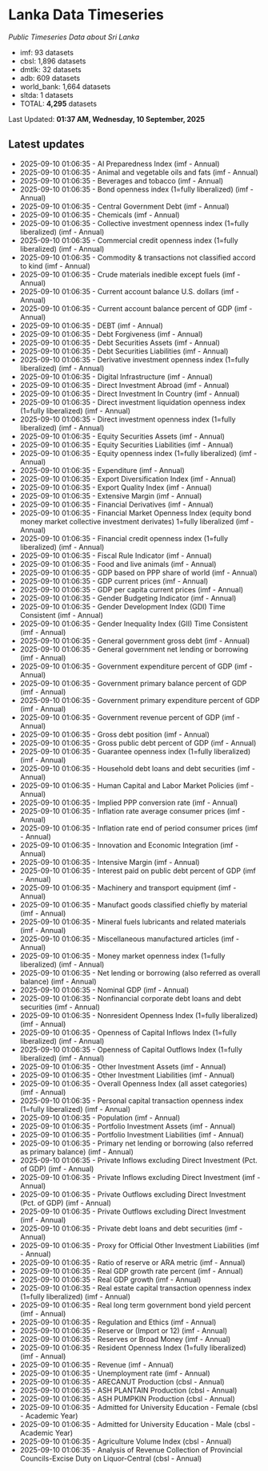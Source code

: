 # Lanka Data Timeseries
*Public Timeseries Data about Sri Lanka*

* imf: 93 datasets
* cbsl: 1,896 datasets
* dmtlk: 32 datasets
* adb: 609 datasets
* world_bank: 1,664 datasets
* sltda: 1 datasets
* TOTAL: **4,295** datasets

Last Updated: **01:37 AM, Wednesday, 10 September, 2025**

## Latest updates

* 2025-09-10 01:06:35 - AI Preparedness Index (imf - Annual)
* 2025-09-10 01:06:35 - Animal and vegetable oils and fats (imf - Annual)
* 2025-09-10 01:06:35 - Beverages and tobacco (imf - Annual)
* 2025-09-10 01:06:35 - Bond openness index (1=fully liberalized) (imf - Annual)
* 2025-09-10 01:06:35 - Central Government Debt (imf - Annual)
* 2025-09-10 01:06:35 - Chemicals (imf - Annual)
* 2025-09-10 01:06:35 - Collective investment openness index (1=fully liberalized) (imf - Annual)
* 2025-09-10 01:06:35 - Commercial credit openness index (1=fully liberalized) (imf - Annual)
* 2025-09-10 01:06:35 - Commodity & transactions not classified accord to kind (imf - Annual)
* 2025-09-10 01:06:35 - Crude materials inedible except fuels (imf - Annual)
* 2025-09-10 01:06:35 - Current account balance U.S. dollars (imf - Annual)
* 2025-09-10 01:06:35 - Current account balance percent of GDP (imf - Annual)
* 2025-09-10 01:06:35 - DEBT (imf - Annual)
* 2025-09-10 01:06:35 - Debt Forgiveness (imf - Annual)
* 2025-09-10 01:06:35 - Debt Securities Assets (imf - Annual)
* 2025-09-10 01:06:35 - Debt Securities Liabilities (imf - Annual)
* 2025-09-10 01:06:35 - Derivative investment openness index (1=fully liberalized) (imf - Annual)
* 2025-09-10 01:06:35 - Digital Infrastructure (imf - Annual)
* 2025-09-10 01:06:35 - Direct Investment Abroad (imf - Annual)
* 2025-09-10 01:06:35 - Direct Investment In Country (imf - Annual)
* 2025-09-10 01:06:35 - Direct investment liquidation openness index (1=fully liberalized) (imf - Annual)
* 2025-09-10 01:06:35 - Direct investment openness index (1=fully liberalized) (imf - Annual)
* 2025-09-10 01:06:35 - Equity Securities Assets (imf - Annual)
* 2025-09-10 01:06:35 - Equity Securities Liabilities (imf - Annual)
* 2025-09-10 01:06:35 - Equity openness index (1=fully liberalized) (imf - Annual)
* 2025-09-10 01:06:35 - Expenditure (imf - Annual)
* 2025-09-10 01:06:35 - Export Diversification Index (imf - Annual)
* 2025-09-10 01:06:35 - Export Quality Index (imf - Annual)
* 2025-09-10 01:06:35 - Extensive Margin (imf - Annual)
* 2025-09-10 01:06:35 - Financial Derivatives (imf - Annual)
* 2025-09-10 01:06:35 - Financial Market Openness Index (equity bond money market collective investment derivates) 1=fully liberalized (imf - Annual)
* 2025-09-10 01:06:35 - Financial credit openness index (1=fully liberalized) (imf - Annual)
* 2025-09-10 01:06:35 - Fiscal Rule Indicator (imf - Annual)
* 2025-09-10 01:06:35 - Food and live animals (imf - Annual)
* 2025-09-10 01:06:35 - GDP based on PPP share of world (imf - Annual)
* 2025-09-10 01:06:35 - GDP current prices (imf - Annual)
* 2025-09-10 01:06:35 - GDP per capita current prices (imf - Annual)
* 2025-09-10 01:06:35 - Gender Budgeting Indicator (imf - Annual)
* 2025-09-10 01:06:35 - Gender Development Index (GDI) Time Consistent (imf - Annual)
* 2025-09-10 01:06:35 - Gender Inequality Index (GII) Time Consistent (imf - Annual)
* 2025-09-10 01:06:35 - General government gross debt (imf - Annual)
* 2025-09-10 01:06:35 - General government net lending or borrowing (imf - Annual)
* 2025-09-10 01:06:35 - Government expenditure percent of GDP (imf - Annual)
* 2025-09-10 01:06:35 - Government primary balance percent of GDP (imf - Annual)
* 2025-09-10 01:06:35 - Government primary expenditure percent of GDP (imf - Annual)
* 2025-09-10 01:06:35 - Government revenue percent of GDP (imf - Annual)
* 2025-09-10 01:06:35 - Gross debt position (imf - Annual)
* 2025-09-10 01:06:35 - Gross public debt percent of GDP (imf - Annual)
* 2025-09-10 01:06:35 - Guarantee openness index (1=fully liberalized) (imf - Annual)
* 2025-09-10 01:06:35 - Household debt loans and debt securities (imf - Annual)
* 2025-09-10 01:06:35 - Human Capital and Labor Market Policies (imf - Annual)
* 2025-09-10 01:06:35 - Implied PPP conversion rate (imf - Annual)
* 2025-09-10 01:06:35 - Inflation rate average consumer prices (imf - Annual)
* 2025-09-10 01:06:35 - Inflation rate end of period consumer prices (imf - Annual)
* 2025-09-10 01:06:35 - Innovation and Economic Integration (imf - Annual)
* 2025-09-10 01:06:35 - Intensive Margin (imf - Annual)
* 2025-09-10 01:06:35 - Interest paid on public debt percent of GDP (imf - Annual)
* 2025-09-10 01:06:35 - Machinery and transport equipment (imf - Annual)
* 2025-09-10 01:06:35 - Manufact goods classified chiefly by material (imf - Annual)
* 2025-09-10 01:06:35 - Mineral fuels lubricants and related materials (imf - Annual)
* 2025-09-10 01:06:35 - Miscellaneous manufactured articles (imf - Annual)
* 2025-09-10 01:06:35 - Money market openness index (1=fully liberalized) (imf - Annual)
* 2025-09-10 01:06:35 - Net lending or borrowing (also referred as overall balance) (imf - Annual)
* 2025-09-10 01:06:35 - Nominal GDP (imf - Annual)
* 2025-09-10 01:06:35 - Nonfinancial corporate debt loans and debt securities (imf - Annual)
* 2025-09-10 01:06:35 - Nonresident Openness Index (1=fully liberalized) (imf - Annual)
* 2025-09-10 01:06:35 - Openness of Capital Inflows Index (1=fully liberalized) (imf - Annual)
* 2025-09-10 01:06:35 - Openness of Capital Outflows Index (1=fully liberalized) (imf - Annual)
* 2025-09-10 01:06:35 - Other Investment Assets (imf - Annual)
* 2025-09-10 01:06:35 - Other Investment Liabilities (imf - Annual)
* 2025-09-10 01:06:35 - Overall Openness Index (all asset categories) (imf - Annual)
* 2025-09-10 01:06:35 - Personal capital transaction openness index (1=fully liberalized) (imf - Annual)
* 2025-09-10 01:06:35 - Population (imf - Annual)
* 2025-09-10 01:06:35 - Portfolio Investment Assets (imf - Annual)
* 2025-09-10 01:06:35 - Portfolio Investment Liabilities (imf - Annual)
* 2025-09-10 01:06:35 - Primary net lending or borrowing (also referred as primary balance) (imf - Annual)
* 2025-09-10 01:06:35 - Private Inflows excluding Direct Investment (Pct. of GDP) (imf - Annual)
* 2025-09-10 01:06:35 - Private Inflows excluding Direct Investment (imf - Annual)
* 2025-09-10 01:06:35 - Private Outflows excluding Direct Investment (Pct. of GDP) (imf - Annual)
* 2025-09-10 01:06:35 - Private Outflows excluding Direct Investment (imf - Annual)
* 2025-09-10 01:06:35 - Private debt loans and debt securities (imf - Annual)
* 2025-09-10 01:06:35 - Proxy for Official Other Investment Liabilities (imf - Annual)
* 2025-09-10 01:06:35 - Ratio of reserve or ARA metric (imf - Annual)
* 2025-09-10 01:06:35 - Real GDP growth rate percent (imf - Annual)
* 2025-09-10 01:06:35 - Real GDP growth (imf - Annual)
* 2025-09-10 01:06:35 - Real estate capital transaction openness index (1=fully liberalized) (imf - Annual)
* 2025-09-10 01:06:35 - Real long term government bond yield percent (imf - Annual)
* 2025-09-10 01:06:35 - Regulation and Ethics (imf - Annual)
* 2025-09-10 01:06:35 - Reserve or (Import or 12) (imf - Annual)
* 2025-09-10 01:06:35 - Reserves or Broad Money (imf - Annual)
* 2025-09-10 01:06:35 - Resident Openness Index (1=fully liberalized) (imf - Annual)
* 2025-09-10 01:06:35 - Revenue (imf - Annual)
* 2025-09-10 01:06:35 - Unemployment rate (imf - Annual)
* 2025-09-10 01:06:35 - ARECANUT Production (cbsl - Annual)
* 2025-09-10 01:06:35 - ASH PLANTAIN Production (cbsl - Annual)
* 2025-09-10 01:06:35 - ASH PUMPKIN Production (cbsl - Annual)
* 2025-09-10 01:06:35 - Admitted for University Education - Female (cbsl - Academic Year)
* 2025-09-10 01:06:35 - Admitted for University Education - Male (cbsl - Academic Year)
* 2025-09-10 01:06:35 - Agriculture Volume Index (cbsl - Annual)
* 2025-09-10 01:06:35 - Analysis of Revenue Collection of Provincial Councils-Excise Duty on Liquor-Central (cbsl - Annual)